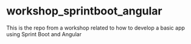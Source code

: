 # workshop_sprintboot_angular
This is the repo from a workshop related to how to develop a basic app using Sprint Boot and Angular 

